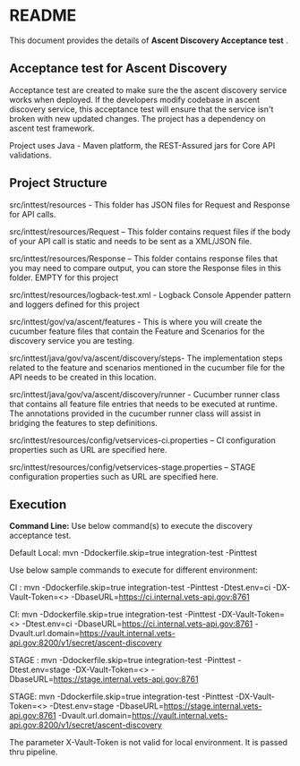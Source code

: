 # README #

This document provides the details of **Ascent Discovery Acceptance test** .

## Acceptance test for Ascent Discovery ##
Acceptance test are created to make sure the the ascent discovery service works when deployed. If the developers modify codebase in ascent discovery service, this acceptance test will ensure that the service isn't broken with new updated changes. The project has a dependency on ascent test framework. 

Project uses Java - Maven platform, the REST-Assured jars for Core API validations.

## Project Structure ##

src/inttest/resources - This folder has JSON files for Request and Response for API calls.

src/inttest/resources/Request – This folder contains request  files if the body of your API call is static and needs to be sent as a XML/JSON file.

src/inttest/resources/Response – This folder contains response files that you may need to compare output, you can store the Response files in this folder. EMPTY for this project

src/inttest/resources/logback-test.xml - Logback Console Appender pattern and loggers defined for this project

src/inttest/gov/va/ascent/features - This is where you will create the cucumber feature files that contain the Feature and Scenarios for the discovery service you are testing.

src/inttest/java/gov/va/ascent/discovery/steps- The implementation steps related to the feature and scenarios mentioned in the cucumber file for the API needs to be created in this location.

src/inttest/java/gov/va/ascent/discovery/runner - Cucumber runner class that contains all feature file entries that needs to be executed at runtime. The annotations provided in the cucumber runner class will assist in bridging the features to step definitions.

src/inttest/resources/config/vetservices-ci.properties – CI configuration properties such as URL are specified here.

src/inttest/resources/config/vetservices-stage.properties – STAGE configuration properties such as URL are specified here.

## Execution ##
**Command Line:** Use below command(s) to execute the discovery acceptance test. 

Default Local: mvn -Ddockerfile.skip=true integration-test -Pinttest

Use below sample commands to execute for different environment: 
  
CI : mvn -Ddockerfile.skip=true integration-test -Pinttest -Dtest.env=ci -DX-Vault-Token=<<token>> -DbaseURL=https://ci.internal.vets-api.gov:8761
  
CI: mvn -Ddockerfile.skip=true integration-test -Pinttest -DX-Vault-Token=<<token>> -Dtest.env=ci -DbaseURL=https://ci.internal.vets-api.gov:8761 -Dvault.url.domain=https://vault.internal.vets-api.gov:8200/v1/secret/ascent-discovery
  
STAGE : mvn -Ddockerfile.skip=true integration-test -Pinttest -Dtest.env=stage -DX-Vault-Token=<<token>> -DbaseURL=https://stage.internal.vets-api.gov:8761
  
STAGE: mvn -Ddockerfile.skip=true integration-test -Pinttest -DX-Vault-Token=<<token>> -Dtest.env=stage -DbaseURL=https://stage.internal.vets-api.gov:8761 -Dvault.url.domain=https://vault.internal.vets-api.gov:8200/v1/secret/ascent-discovery

The parameter X-Vault-Token is not valid for local environment. It is passed thru pipeline. 
